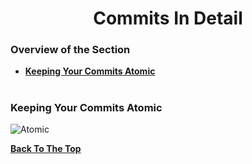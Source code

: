 <h1 align="center">Commits In Detail</h1>

### Overview of the Section
* **[Keeping Your Commits Atomic](#atomic)**


#
### <a name="Atomic">Keeping Your Commits Atomic</a>

![Atomic]()

**[Back To The Top](#Overview-of-the-Section)**
#